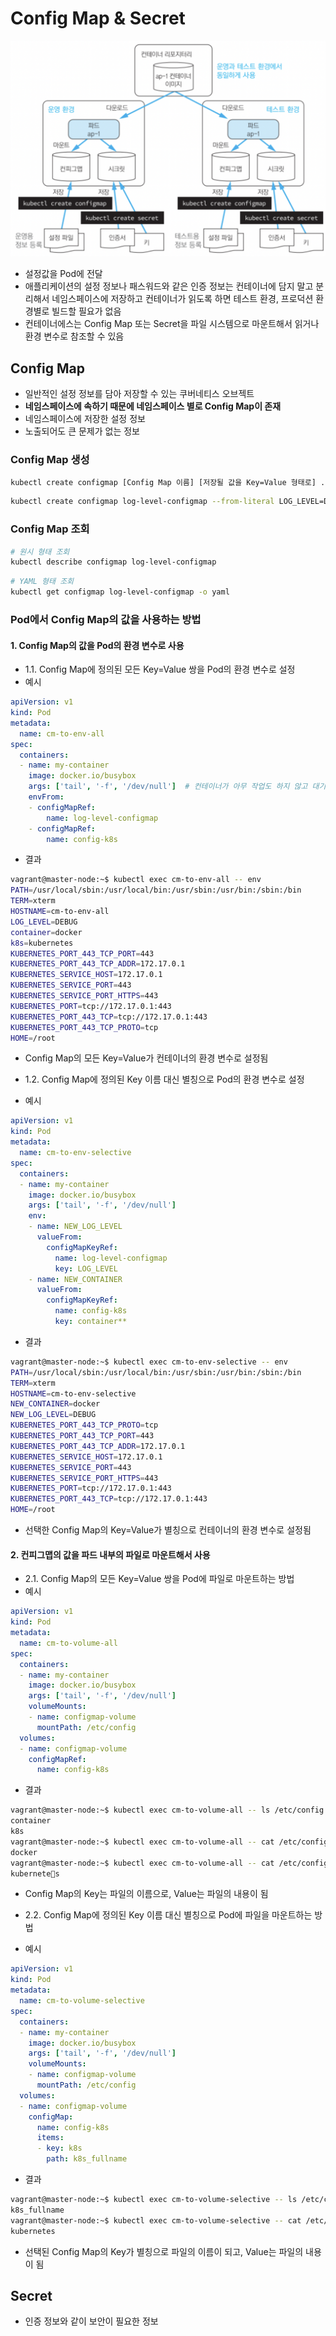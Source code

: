 # Config Map & Secret

![cm](https://github.com/seungwonbased/TIL/blob/main/K8s/assets/cm1.png)

- 설정값을 Pod에 전달
- 애플리케이션의 설정 정보나 패스워드와 같은 인증 정보는 컨테이너에 담지 말고 분리해서 네임스페이스에 저장하고 컨테이너가 읽도록 하면 테스트 환경, 프로덕션 환경별로 빌드할 필요가 없음
- 컨테이너에스는 Config Map 또는 Secret을 파일 시스템으로 마운트해서 읽거나 환경 변수로 참조할 수 있음

## Config Map

- 일반적인 설정 정보를 담아 저장할 수 있는 쿠버네티스 오브젝트
- **네임스페이스에 속하기 때문에 네임스페이스 별로 Config Map이 존재**
- 네임스페이스에 저장한 설정 정보
- 노출되어도 큰 문제가 없는 정보

### Config Map 생성

```bash
kubectl create configmap [Config Map 이름] [저장될 값을 Key=Value 형태로] ...
```

```bash
kubectl create configmap log-level-configmap --from-literal LOG_LEVEL=DEBUG --from-literal ...
```

### Config Map 조회

```bash
# 원시 형태 조회
kubectl describe configmap log-level-configmap
```

```bash
# YAML 형태 조회
kubectl get configmap log-level-configmap -o yaml
```

### Pod에서 Config Map의 값을 사용하는 방법
#### 1. Config Map의 값을 Pod의 환경 변수로 사용
- 1.1. Config Map에 정의된 모든 Key=Value 쌍을 Pod의 환경 변수로 설정
- 예시
```yaml
apiVersion: v1
kind: Pod
metadata:
  name: cm-to-env-all
spec:
  containers:
  - name: my-container
    image: docker.io/busybox
    args: ['tail', '-f', '/dev/null']  # 컨테이너가 아무 작업도 하지 않고 대기
    envFrom:
    - configMapRef:
        name: log-level-configmap
    - configMapRef:
        name: config-k8s
```
- 결과
```bash
vagrant@master-node:~$ kubectl exec cm-to-env-all -- env
PATH=/usr/local/sbin:/usr/local/bin:/usr/sbin:/usr/bin:/sbin:/bin
TERM=xterm
HOSTNAME=cm-to-env-all
LOG_LEVEL=DEBUG
container=docker
k8s=kubernetes
KUBERNETES_PORT_443_TCP_PORT=443
KUBERNETES_PORT_443_TCP_ADDR=172.17.0.1
KUBERNETES_SERVICE_HOST=172.17.0.1
KUBERNETES_SERVICE_PORT=443
KUBERNETES_SERVICE_PORT_HTTPS=443
KUBERNETES_PORT=tcp://172.17.0.1:443
KUBERNETES_PORT_443_TCP=tcp://172.17.0.1:443
KUBERNETES_PORT_443_TCP_PROTO=tcp
HOME=/root
```
- Config Map의 모든 Key=Value가 컨테이너의 환경 변수로 설정됨

- 1.2. Config Map에 정의된 Key 이름 대신 별칭으로 Pod의 환경 변수로 설정
- 예시
```yaml
apiVersion: v1
kind: Pod
metadata:
  name: cm-to-env-selective
spec:
  containers:
  - name: my-container
    image: docker.io/busybox
    args: ['tail', '-f', '/dev/null']
    env:
    - name: NEW_LOG_LEVEL
      valueFrom:
        configMapKeyRef:
          name: log-level-configmap
          key: LOG_LEVEL
    - name: NEW_CONTAINER            
      valueFrom:
        configMapKeyRef:
          name: config-k8s
          key: container**
```
- 결과
```bash
vagrant@master-node:~$ kubectl exec cm-to-env-selective -- env
PATH=/usr/local/sbin:/usr/local/bin:/usr/sbin:/usr/bin:/sbin:/bin
TERM=xterm
HOSTNAME=cm-to-env-selective
NEW_CONTAINER=docker
NEW_LOG_LEVEL=DEBUG
KUBERNETES_PORT_443_TCP_PROTO=tcp
KUBERNETES_PORT_443_TCP_PORT=443
KUBERNETES_PORT_443_TCP_ADDR=172.17.0.1
KUBERNETES_SERVICE_HOST=172.17.0.1
KUBERNETES_SERVICE_PORT=443
KUBERNETES_SERVICE_PORT_HTTPS=443
KUBERNETES_PORT=tcp://172.17.0.1:443
KUBERNETES_PORT_443_TCP=tcp://172.17.0.1:443
HOME=/root
```
- 선택한 Config Map의 Key=Value가 별칭으로 컨테이너의 환경 변수로 설정됨

#### 2. 컨피그맵의 값을 파드 내부의 파일로 마운트해서 사용
- 2.1. Config Map의 모든 Key=Value 쌍을 Pod에 파일로 마운트하는 방법
- 예시
```yaml
apiVersion: v1
kind: Pod
metadata:
  name: cm-to-volume-all
spec:
  containers:
  - name: my-container
    image: docker.io/busybox
    args: ['tail', '-f', '/dev/null']
    volumeMounts:
    - name: configmap-volume
      mountPath: /etc/config
  volumes:
  - name: configmap-volume
    configMapRef:
      name: config-k8s
```
- 결과
```bash
vagrant@master-node:~$ kubectl exec cm-to-volume-all -- ls /etc/config
container
k8s
vagrant@master-node:~$ kubectl exec cm-to-volume-all -- cat /etc/config/container
docker
vagrant@master-node:~$ kubectl exec cm-to-volume-all -- cat /etc/config/k8s
kubernetes
```
- Config Map의 Key는 파일의 이름으로, Value는 파일의 내용이 됨

- 2.2. Config Map에 정의된 Key 이름 대신 별칭으로 Pod에 파일을 마운트하는 방법
- 예시
```yaml
apiVersion: v1
kind: Pod
metadata:
  name: cm-to-volume-selective
spec:
  containers:
  - name: my-container
    image: docker.io/busybox
    args: ['tail', '-f', '/dev/null']
    volumeMounts:
    - name: configmap-volume
      mountPath: /etc/config
  volumes:
  - name: configmap-volume
    configMap:
      name: config-k8s
      items:
      - key: k8s
        path: k8s_fullname
```
- 결과
```bash
vagrant@master-node:~$ kubectl exec cm-to-volume-selective -- ls /etc/config
k8s_fullname
vagrant@master-node:~$ kubectl exec cm-to-volume-selective -- cat /etc/config/k8s_fullname
kubernetes
```
- 선택된 Config Map의 Key가 별칭으로 파일의 이름이 되고, Value는 파일의 내용이 됨
## Secret

- 인증 정보와 같이 보안이 필요한 정보
